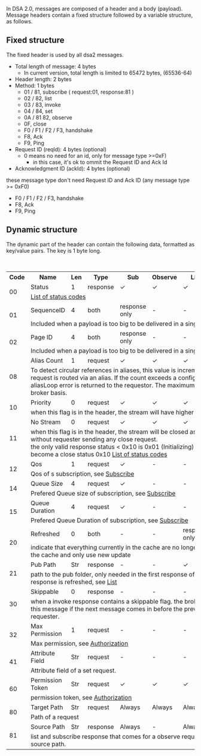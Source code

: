 In DSA 2.0, messages are composed of a header and a body (payload). Message headers contain a fixed structure followed by a variable structure, as follows.

## Fixed structure
The fixed header is used by all dsa2 messages.
* Total length of message: 4 bytes
  * In current version, total length is limited to 65472 bytes, (65536-64)
* Header length: 2 bytes
* Method: 1 bytes
  * 01 / 81, subscribe ( request:01, response:81 )
  * 02 / 82, list
  * 03 / 83, invoke
  * 04 / 84, set
  * 0A / 81 82, observe
  * 0F, close
  * F0 / F1 / F2 / F3, handshake
  * F8, Ack
  * F9, Ping
* Request ID (reqId): 4 bytes (optional)
  * 0 means no need for an id, only for message type >=0xF)
    * in this case, it's ok to ommit the Request ID and Ack Id
* Acknowledgment ID (ackId): 4 bytes (optional)

these message type don't need Request ID and Ack ID (any message type >= 0xF0)
* F0 / F1 / F2 / F3, handshake
* F8, Ack
* F9, Ping


## Dynamic structure

The dynamic part of the header can contain the following data, formatted as key/value pairs. The key is 1 byte long.

<table>
<tr><th>Code</th>
    <th>Name</th>
    <th>Len</th>
    <th>Type</th>
    <th>Sub</th>
    <th>Observe</th>
    <th>List</th>
    <th>Invoke</th>
    <th>Set</th></tr>
<tr><td rowspan="2">00</td>
    <td>Status</td>
    <td>1</td>
    <td>response</td>
    <td>✓</td>
    <td>✓</td>
    <td>✓</td>
    <td>✓</td>
    <td>✓</td></tr>
    <tr><td colspan="8">
      <a href="Status-Table.md">List of status codes</a>
    </td></tr>
<tr><td rowspan="2">01</td>
    <td>SequenceID</td>
    <td>4</td>
    <td>both</td>
    <td>response<br/>only</td>
    <td>-</td>
    <td>-</td>
    <td>both</td>
    <td>-</td></tr>
    <tr><td colspan="8">
      Included when a payload is too big to be delivered in a single message.
    </td></tr>
<tr><td rowspan="2">02</td>
    <td>Page ID</td>
    <td>4</td>
    <td>both</td>
    <td>response<br/>only</td>
    <td>-</td>
    <td>-</td>
    <td>both</td>
    <td>request<br/>only</td></tr>
    <tr><td colspan="8">
      Included when a payload is too big to be delivered in a single message.
    </td></tr>
<tr><td rowspan="2">08</td>
    <td>Alias Count</td>
    <td>1</td>
    <td>request</td>
    <td>✓</td>
    <td>✓</td>
    <td>✓</td>
    <td>✓</td>
    <td>✓</td></tr>
    <tr><td colspan="8">
      To detect circular references in aliases, this value is incremented every time the request is routed via an alias. If the count exceeds a configured maximum, an aliasLoop error is returned to the requestor. The maximum is configured on a per-broker basis.
    </td></tr>
<tr><td rowspan="2">10</td>
    <td>Priority</td>
    <td>0</td>
    <td>request</td>
    <td>✓</td>
    <td>✓</td>
    <td>✓</td>
    <td>✓</td>
    <td>✓</td></tr>
    <tr><td colspan="8">
      when this flag is in the header, the stream will have higher priority
    </td></tr>
<tr><td rowspan="2">11</td>
    <td>No Stream</td>
    <td>0</td>
    <td>request</td>
    <td>✓</td>
    <td>✓</td>
    <td>✓</td>
    <td>✓</td>
    <td>✓</td></tr>
    <tr><td colspan="8">
      when this flag is in the header, the stream will be closed as soon as data is ready, without requester sending any close request.<br>
      the only valid response status  &lt; 0x10  is 0x01 (Initializing) , other status should all become a close status 0x10 <a href="Status-Table.md">List of status codes</a>
    </td></tr>
<tr><td rowspan="2">12</td>
    <td>Qos</td>
    <td>1</td>
    <td>request</td>
    <td>✓</td>
    <td>-</td>
    <td>-</td>
    <td>-</td>
    <td>-</td></tr>
    <tr><td colspan="8">
      Qos of s subscription, see <a href="../methods/Subscribe.md">Subscribe</a>
    </td></tr>
<tr><td rowspan="2">14</td>
    <td>Queue Size</td>
    <td>4</td>
    <td>request</td>
    <td>✓</td>
    <td>-</td>
    <td>-</td>
    <td>-</td>
    <td>-</td></tr>
    <tr><td colspan="8">
      Prefered Queue size of subscription, see <a href="../methods/Subscribe.md">Subscribe</a>
    </td></tr>
<tr><td rowspan="2">15</td>
    <td>Queue Duration</td>
    <td>4</td>
    <td>request</td>
    <td>✓</td>
    <td>-</td>
    <td>-</td>
    <td>-</td>
    <td>-</td></tr>
    <tr><td colspan="8">
      Prefered Queue Duration of subscription, see <a href="../methods/Subscribe.md">Subscribe</a>
    </td></tr>
 <tr><td rowspan="2">20</td>
    <td>Refreshed</td>
    <td>0</td>
    <td>both</td>
    <td>-</td>
    <td>-</td>
    <td>response<br/>only</td>
    <td>both</td>
    <td>-</td></tr>
    <tr><td colspan="8">
     indicate that everything currently in the cache are no longer valid, need to clear all the cache and only use new update
    </td></tr>
<tr><td rowspan="2">21</td>
    <td>Pub Path</td>
    <td>Str</td>
    <td>response</td>
    <td>-</td>
    <td>-</td>
    <td>✓</td>
    <td>-</td>
    <td>-</td></tr>
    <tr><td colspan="8">
      path to the pub folder, only needed in the first response of a list request, unless response is refreshed, see <a href="../methods/List.md">List</a>
    </td></tr>
<tr><td rowspan="2">30</td>
    <td>Skippable</td>
    <td>0</td>
    <td>response</td>
    <td>-</td>
    <td>-</td>
    <td>-</td>
    <td>✓</td>
    <td>-</td></tr>
    <tr><td colspan="8">
      when a invoke response contains a skippable flag. the broker can choose to skip this message if the next message comes in before the previous one is sent out to requester.
    </td></tr>
<tr><td rowspan="2">32</td>
    <td>Max Permission</td>
    <td>1</td>
    <td>request</td>
    <td>-</td>
    <td>-</td>
    <td>-</td>
    <td>✓</td>
    <td>-</td></tr>
    <tr><td colspan="8">
      Max permission, see <a href="../protocol/Authorization.md">Authorization</a>
    </td></tr>
<tr><td rowspan="2">41</td>
    <td>Attribute Field</td>
    <td>Str</td>
    <td>request</td>
    <td>-</td>
    <td>-</td>
    <td>-</td>
    <td>-</td>
    <td>✓</td></tr>
    <tr><td colspan="8">
      Attribute field of a set request.
    </td></tr>
<tr><td rowspan="2">60</td>
    <td>Permission Token</td>
    <td>Str</td>
    <td>request</td>
    <td>✓</td>
    <td>✓</td>
    <td>✓</td>
    <td>✓</td>
    <td>✓</td></tr>
    <tr><td colspan="8">
      permission token, see <a href="../protocol/Authorization.md">Authorization</a> 
    </td></tr>

<tr><td rowspan="2">80</td>
    <td>Target Path</td>
    <td>Str</td>
    <td>request</td>
    <td>Always</td>
    <td>Always</td>
    <td>Always</td>
    <td>Always</td>
    <td>Always</td></tr>
    <tr><td colspan="8">
      Path of a request
    </td></tr>
<tr><td rowspan="2">81</td>
    <td>Source Path</td>
    <td>Str</td>
    <td>response</td>
    <td>Always</td>
    <td>-</td>
    <td>Always</td>
    <td>-</td>
    <td>-</td></tr>
    <tr><td colspan="8">
      list and subscribe response that comes for a observe request will always have a source path.
    </td></tr>
</table>
